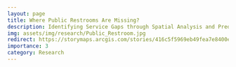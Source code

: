 ```yaml
---
layout: page
title: Where Public Restrooms Are Missing?
description: Identifying Service Gaps through Spatial Analysis and Predictive Modeling
img: assets/img/research/Public_Restroom.jpg
redirect: https://storymaps.arcgis.com/stories/416c5f5969eb49fea7e8400ea8b01f6c
importance: 3
category: Research
---
```

